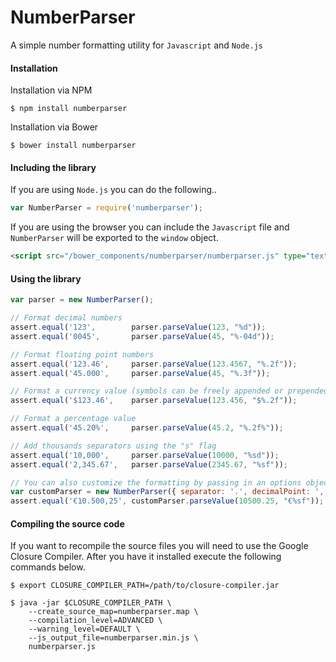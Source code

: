 # NumberParser
A simple number formatting utility for `Javascript` and `Node.js`

#### Installation

Installation via NPM

```
$ npm install numberparser
```

Installation via Bower

```
$ bower install numberparser
```

#### Including the library

If you are using `Node.js` you can do the following..

```js
var NumberParser = require('numberparser');
```

If you are using the browser you can include the `Javascript` file and
`NumberParser` will be exported to the `window` object.

```html
<script src="/bower_components/numberparser/numberparser.js" type="text/javascript"></script>
```

#### Using the library

```js
var parser = new NumberParser();

// Format decimal numbers
assert.equal('123',        parser.parseValue(123, "%d"));
assert.equal('0045',       parser.parseValue(45, "%-04d"));

// Format floating point numbers
assert.equal('123.46',     parser.parseValue(123.4567, "%.2f"));
assert.equal('45.000',     parser.parseValue(45, "%.3f"));

// Format a currency value (symbols can be freely appended or prepended to the format)
assert.equal('$123.46',    parser.parseValue(123.456, "$%.2f"));

// Format a percentage value
assert.equal('45.20%',     parser.parseValue(45.2, "%.2f%"));

// Add thousands separators using the "s" flag
assert.equal('10,000',     parser.parseValue(10000, "%sd"));
assert.equal('2,345.67',   parser.parseValue(2345.67, "%sf"));

// You can also customize the formatting by passing in an options object
var customParser = new NumberParser({ separator: '.', decimalPoint: ',' });
assert.equal('€10.500,25', customParser.parseValue(10500.25, "€%sf"));
```

#### Compiling the source code

If you want to recompile the source files you will need to use the Google Closure Compiler.
After you have it installed execute the following commands below.

```
$ export CLOSURE_COMPILER_PATH=/path/to/closure-compiler.jar

$ java -jar $CLOSURE_COMPILER_PATH \
    --create_source_map=numberparser.map \
    --compilation_level=ADVANCED \
    --warning_level=DEFAULT \
    --js_output_file=numberparser.min.js \
    numberparser.js
```
